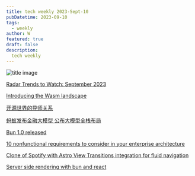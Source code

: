 ```yaml
---
title: tech weekly 2023-Sept-10
pubDatetime: 2023-09-10
tags:
  - weekly
author: W
featured: true
draft: false
description:
  tech weekly
---
```


![title image](https://plus.unsplash.com/premium_photo-1670060949801-481ee30a9f7b?ixlib=rb-4.0.3&ixid=M3wxMjA3fDB8MHxwaG90by1wYWdlfHx8fGVufDB8fHx8fA%3D%3D&auto=format&fit=crop&w=2669&q=80)

[Radar Trends to Watch: September 2023](https://www.oreilly.com/radar/radar-trends-to-watch-september-2023/)

[Introducing the Wasm landscape](https://www.cncf.io/blog/2023/09/06/introducing-the-wasm-landscape/)

[开源世界的导师关系](https://github.com/OpenEvangel/openevangel.github.io/blob/main/yidaoshi/mentorship-in-open-source/content.md)

[蚂蚁发布金融大模型 公布大模型全栈布局](https://www.infoq.cn/article/jyFfApepG35Agpi6l3hv)

[Bun 1.0 released](https://bun.sh/blog/bun-v1.0)

[10 nonfunctional requirements to consider in your enterprise architecture](https://www.redhat.com/architect/nonfunctional-requirements-architecture)

[Clone of Spotify with Astro View Transitions integration for fluid navigation](https://github.com/igorm84/spotify-astro-transitions)

[Server side rendering with bun and react](https://alexkates.dev/server-side-rendering-ssr-with-bun-and-react)

[]()

[]()